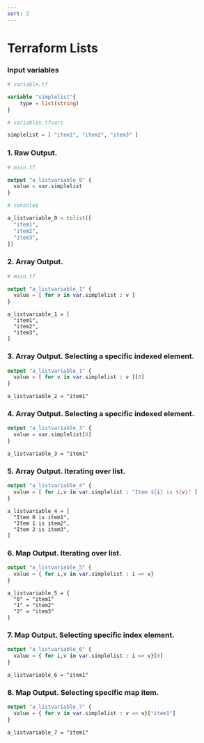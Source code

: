 ```yaml
---
sort: 2
---
```


# Terraform Lists

### Input variables

```terraform
# variable.tf

variable "simplelist"{
    type = list(string)
}
```

```terraform
# variables.tfvars

simplelist = [ "item1", "item2", "item3" ]

```

### 1. Raw Output.

```terraform
# main.tf

output "a_listvariable_0" {
  value = var.simplelist
}

```

```terraform
# console$

a_listvariable_0 = tolist([
  "item1",
  "item2",
  "item3",
])
```

### 2. Array Output.

```terraform
# main.tf

output "a_listvariable_1" {
  value = [ for v in var.simplelist : v ]
}
```


```console
a_listvariable_1 = [
  "item1",
  "item2",
  "item3",
]

```


### 3. Array Output. Selecting a specific indexed element.

```terraform
output "a_listvariable_1" {
  value = [ for v in var.simplelist : v ][0]
}
```


```console
a_listvariable_2 = "item1"
```

### 4. Array Output. Selecting a specific indexed element.

```terraform
output "a_listvariable_3" {
  value = var.simplelist[0]
}
```

```console
a_listvariable_3 = "item1"
```

### 5. Array Output. Iterating over list.


```terraform
output "a_listvariable_4" {
  value = [ for i,v in var.simplelist : "Item ${i} is ${v}" ]
}
```

```console
a_listvariable_4 = [
  "Item 0 is item1",
  "Item 1 is item2",
  "Item 2 is item3",
]
```

### 6. Map Output. Iterating over list.

```terraform
output "a_listvariable_5" {
  value = { for i,v in var.simplelist : i => v}
}
```

```console
a_listvariable_5 = {
  "0" = "item1"
  "1" = "item2"
  "2" = "item3"
}
```

### 7. Map Output. Selecting specific index element.

```terraform
output "a_listvariable_6" {
  value = { for i,v in var.simplelist : i => v}[0]
}
```

```console
a_listvariable_6 = "item1"
```

### 8. Map Output.  Selecting specific map item.

```terraform
output "a_listvariable_7" {
  value = { for v in var.simplelist : v => v}["item1"]
}
```

```console
a_listvariable_7 = "item1"
```